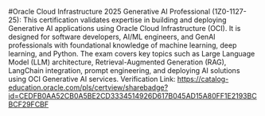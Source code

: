 #Oracle Cloud Infrastructure 2025 Generative AI Professional (1Z0-1127-25):
This certification validates expertise in building and deploying Generative AI applications using Oracle Cloud Infrastructure (OCI). It is designed for software developers, AI/ML engineers, and GenAI professionals with foundational knowledge of machine learning, deep learning, and Python. The exam covers key topics such as Large Language Model (LLM) architecture, Retrieval-Augmented Generation (RAG), LangChain integration, prompt engineering, and deploying AI solutions using OCI Generative AI services.
Verification Link: https://catalog-education.oracle.com/pls/certview/sharebadge?id=CEDFB0AA52CB0A5BE2CD3334514926D617B045AD15A80FF1E2193BCBCF29FCBF
